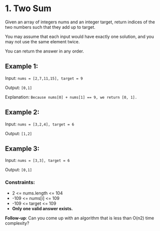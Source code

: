 # 1. Two Sum

Given an array of integers nums and an integer target, return indices of the two numbers such that they add up to target.

You may assume that each input would have exactly one solution, and you may not use the same element twice.

You can return the answer in any order.


## Example 1:

Input: `nums = [2,7,11,15], target = 9`

Output: `[0,1]`

Explanation: `Because nums[0] + nums[1] == 9, we return [0, 1].`


## Example 2:

Input: `nums = [3,2,4], target = 6`

Output: `[1,2]`

## Example 3:

Input: `nums = [3,3], target = 6`

Output: `[0,1]`


### Constraints:
- 2 <= nums.length <= 104
- -109 <= nums[i] <= 109
- -109 <= target <= 109
- **Only one valid answer exists.**

**Follow-up**: Can you come up with an algorithm that is less than O(n2) time complexity?